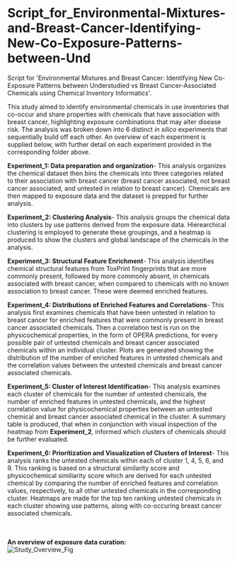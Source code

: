 # Script_for_Environmental-Mixtures-and-Breast-Cancer-Identifying-New-Co-Exposure-Patterns-between-Und
Script for 'Environmental Mixtures and Breast Cancer: Identifying New Co-Exposure Patterns between Understudied vs Breast Cancer-Associated Chemicals using Chemical Inventory Informatics'.

This study aimed to identify environmental chemicals in use inventories that co-occur and share properties with chemicals that have association with breast cancer, highlighting exposure combinations that may alter disease risk. The analysis was broken down into 6 distinct *in silico* experiments that sequentially build off each other. An overview of each experiment is supplied below, with further detail on each experiment provided in the corresponding folder above.


**Experiment_1: Data preparation and organization**- This analysis organizes the chemical dataset then bins the chemicals into three categories related to their association with breast cancer (breast cancer associated, not breast cancer associated, and untested in relation to breast cancer). Chemicals are then mapped to exposure data and the dataset is prepped for further analysis.

**Experiment_2: Clustering Analysis**- This analysis groups the chemical data into clusters by use patterns derived from the exposure data. Hierearchical clustering is employed to generate these groupings, and a heatmap is produced to show the clusters and global landscape of the chemicals in the analysis.

**Experiment_3: Structural Feature Enrichment**- This analysis identifies chemical structural features from ToxPrint fingerprints that are more commonly present, followed by more commonly absent, in chemicals associated with breast cancer, when compared to chemicals with no known association to breast cancer. These were deemed enriched features.

**Experiment_4: Distributions of Enriched Features and Correlations**- This analysis first examines chemicals that have been untested in relation to breast cancer for enriched features that were commonly present in breast cancer associated chemicals. Then a correlation test is run on the physicochemical properties, in the form of OPERA predictions, for every possible pair of untested chemicals and breast cancer associated chemicals within an individual cluster. Plots are generated showing the distribution of the number of enriched features in untested chemicals and the correlation values between the untested chemicals and breast cancer associated chemicals.

**Experiment_5: Cluster of Interest Identification**- This analysis examines each cluster of chemicals for the number of untested chemicals, the number of enriched features in untested chemicals, and the highest correlation value for physicochemical properties between an untested chemical and breast cancer associated chemical in the cluster. A summary table is produced, that when in conjunction with visual inspection of the heatmap from **Experiment_2**, informed which clusters of chemicals should be further evaluated. 

**Experiment_6: Prioritization and Visualization of Clusters of Interest**- This analysis ranks the untested chemicals within each of cluster 1, 4, 5, 6, and 9. This ranking is based on a structural similarity score and physicochemical similiarity score which are derived for each untested chemical by comparing the number of enriched features and correlation values, respectively, to all other untested chemicals in the corresponding cluster. Heatmaps are made for the top ten ranking untested chemicals in each cluster showing use patterns, along with co-occuring breast cancer associated chemicals.
<br>
<br>
<br>

**An overview of exposure data curation:**
<br>
![Study_Overview_Fig](https://user-images.githubusercontent.com/72747901/146388561-7cd49881-55c1-42b1-8065-e3d02796379a.png)


